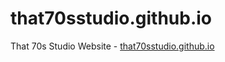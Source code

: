 # that70sstudio.github.io
That 70s Studio Website - [that70sstudio.github.io](http://that70sstudio.github.io)

